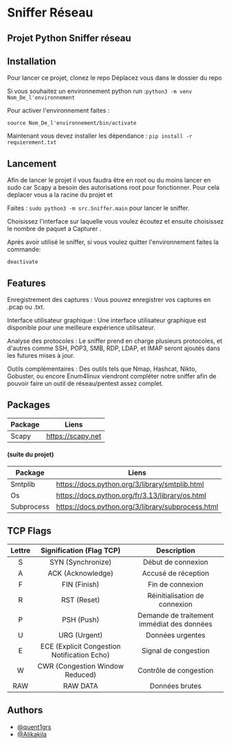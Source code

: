
# Sniffer Réseau

## Projet Python Sniffer réseau




## Installation

Pour lancer ce projet, clonez le repo
Déplacez vous dans le dossier du repo 

Si vous souhaitez un environnement python run :```python3 -m venv 
Nom_De_l'environnement``` 

Pour activer l'environnement faites : 

```source Nom_De_l'environnement/bin/activate ```

Maintenant vous devez installer les dépendance : ```pip install -r requierement.txt ```

## Lancement

Afin de lancer le projet il vous faudra être en root ou du moins lancer en sudo  car Scapy a besoin des autorisations root pour fonctionner.
Pour cela deplacer vous a la racine du projet et 

Faites : ``` sudo python3 -m src.Sniffer.main ``` pour lancer le sniffer.

Choisissez l'interface sur laquelle vous voulez écoutez et ensuite choisissez le nombre de paquet a Capturer .

Après avoir utilisé le sniffer, si vous voulez quitter l'environnement faites la commande:

``` deactivate ```



## Features

Enregistrement des captures : Vous pouvez enregistrer vos captures en .pcap ou .txt.

Interface utilisateur graphique : Une interface utilisateur graphique est disponible pour une meilleure expérience utilisateur.

Analyse des protocoles : Le sniffer prend en charge plusieurs protocoles, et d'autres comme SSH, POP3, SMB, RDP, LDAP, et IMAP seront ajoutés dans les futures mises à jour.

Outils complémentaires : Des outils tels que Nmap, Hashcat, Nikto, Gobuster, ou encore Enum4linux viendront compléter notre sniffer afin de pouvoir faire un outil de réseau/pentest assez complet.

## Packages
| Package             | Liens                                              
| ----------------- | ------------------------------------------------------------------ |
Scapy |https://scapy.net

#### (suite du projet)
| Package             | Liens                                              
| ----------------- | ------------------------------------------------------------------ |
| Smtplib |https://docs.python.org/3/library/smtplib.html|
| Os |https://docs.python.org/fr/3.13/library/os.html|
| Subprocess|https://docs.python.org/3/library/subprocess.html|

## TCP Flags

| Lettre | Signification (Flag TCP) | Description |
|:------:|:------------------------:|:-----------:|
| S      | SYN (Synchronize)         | Début de connexion |
| A      | ACK (Acknowledge)         | Accusé de réception |
| F      | FIN (Finish)              | Fin de connexion |
| R      | RST (Reset)               | Réinitialisation de connexion |
| P      | PSH (Push)                | Demande de traitement immédiat des données |
| U      | URG (Urgent)              | Données urgentes |
| E      | ECE (Explicit Congestion Notification Echo) | Signal de congestion |
| W      | CWR (Congestion Window Reduced) | Contrôle de congestion |
| RAW    | RAW DATA                  | Données brutes |


## Authors

- [@quent1grs](https://github.com/quent1grs)
- [@Alikakila](https://github.com/AlikakilA)
